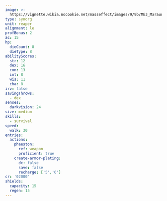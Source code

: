 ```yaml
---
image: >-
  https://vignette.wikia.nocookie.net/masseffect/images/9/9b/ME3_Marauder.png/revision/latest/scale-to-width-down/219?cb=20120313015215
type: synorg
unit: reaper
alignment: le
profBonus: 2
ac: 15
hp:
  dieCount: 8
  dieType: 8
abilityScores:
  str: 12
  dex: 16
  con: 13
  int: 8
  wis: 11
  cha: 8
irv: false
savingThrows:
  - dex
senses:
  darkvision: 24
size: medium
skills:
  - survival
speed:
  walk: 30
entries:
  actions:
    phaeston:
      ref: weapon
      proficient: true
    create-armor-plating:
      dc: false
      save: false
      recharge: ['5','6']
cr: '02000'
shields:
  capacity: 15
  regen: 15
---
```

